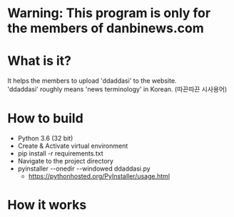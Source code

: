 # Warning: This program is only for the members of danbinews.com

# What is it?
It helps the members to upload 'ddaddasi' to the website.  
'ddaddasi' roughly means 'news terminology' in Korean. (따끈따끈 시사용어)

# How to build
- Python 3.6 (32 bit)
- Create & Activate virtual environment
- pip install -r requirements.txt
- Navigate to the project directory
- pyinstaller --onedir --windowed ddaddasi.py
  - https://pythonhosted.org/PyInstaller/usage.html
# How it works

